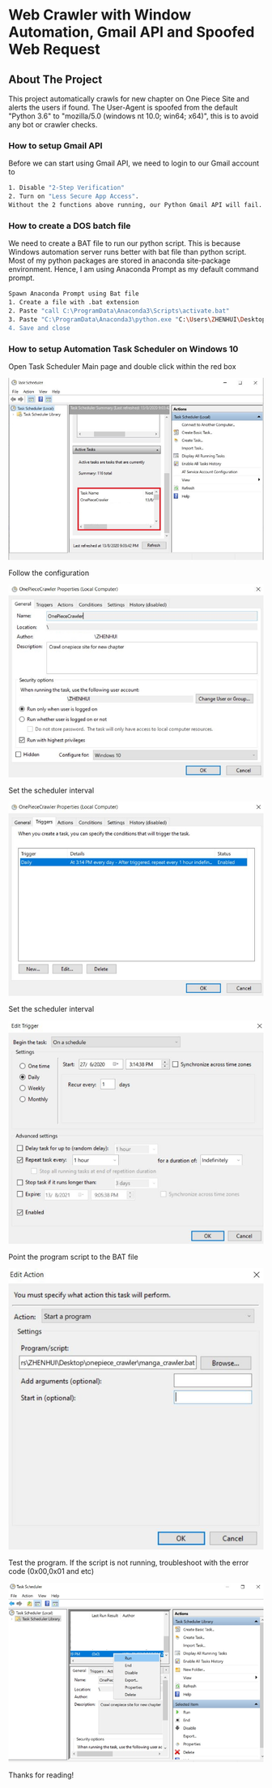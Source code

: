 # Web Crawler with Window Automation, Gmail API and Spoofed Web Request


<!-- ABOUT THE PROJECT -->
## About The Project
This project automatically crawls for new chapter on One Piece Site and alerts the users if found. 
The User-Agent is spoofed from the default "Python 3.6" to "mozilla/5.0 (windows nt 10.0; win64; x64)", this is to avoid any bot or crawler checks.


### How to setup Gmail API
Before we can start using Gmail API, we need to login to our Gmail account to 
```sh
1. Disable "2-Step Verification"
2. Turn on "Less Secure App Access". 
Without the 2 functions above running, our Python Gmail API will fail. Both functions can be managed at "Manage your Google Account" -> "Security", after which enter the sender credentials and recipients' email addresses in the python code.
```

### How to create a DOS batch file
We need to create a BAT file to run our python script. This is because Windows automation server runs better with bat file than python script.
Most of my python packages are stored in anaconda site-package environment. Hence, I am using Anaconda Prompt as my default command prompt.
```sh
Spawn Anaconda Prompt using Bat file
1. Create a file with .bat extension
2. Paste "call C:\ProgramData\Anaconda3\Scripts\activate.bat"
3. Paste "C:\ProgramData\Anaconda3\python.exe "C:\Users\ZHENHUI\Desktop\onepiece_crawler\manga_crawler.py"
4. Save and close
```

### How to setup Automation Task Scheduler on Windows 10

Open Task Scheduler Main page and double click within the red box

![](images/Task%20Scheduler%20Mainpage.JPG)

Follow the configuration

![](images/Task%20Scheduler%20Properties.JPG)

Set the scheduler interval

![](images/Task%20Scheduler%20Trigger.JPG)

Set the scheduler interval

![](images/Task%20Scheduler%20Trigger2.JPG)

Point the program script to the BAT file

![](images/Task%20Scheduler%20Action.JPG)

Test the program. If the script is not running, troubleshoot with the error code (0x00,0x01 and etc)

![](images/Task%20Scheduler%20Test%20run.jpg)


Thanks for reading!
